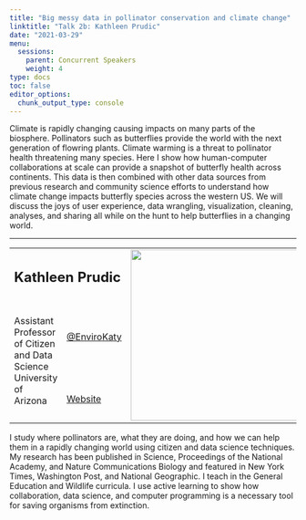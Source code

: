 ```yaml
---
title: "Big messy data in pollinator conservation and climate change"
linktitle: "Talk 2b: Kathleen Prudic"
date: "2021-03-29"
menu:
  sessions:
    parent: Concurrent Speakers
    weight: 4
type: docs
toc: false
editor_options:
  chunk_output_type: console
---
```

  
  Climate is rapidly changing causing impacts on many parts of the biosphere. Pollinators such as butterflies provide the world with the next generation of flowring plants. Climate  warming is a threat to pollinator health threatening many species. Here I show how human-computer collaborations at scale can provide a snapshot of butterfly health across continents. This data is then combined  with other data sources from previous research and community science efforts to understand how climate change impacts butterfly species across the western US. We will discuss the joys of user experience, data wrangling, visualization, cleaning,  analyses, and sharing all while on the hunt to help butterflies in a changing world. 

<hr style="width: 100%; text-align: center; margin-left: 0;" />
  
  <TABLE class="bio-table">
  <TR>
  <TD COLSPAN="2"><h2>Kathleen Prudic</h2></TD>
  <TD ROWSPAN="4"><img style="float: left;" src="/img/katy-prudic.jpg" width="300" /></TD>
  </TR>
  <TR>
  <TD ROWSPAN="3">Assistant Professor of Citizen and Data Science<br>University of Arizona</TD>
  
  <TD><i class="fab fa-twitter"></i> <a href="https://twitter.com/EnviroKaty" target="_blank" rel="noopener">@EnviroKaty</a>
  </TD>
  </TR>
  <TR>
  <TD><i class="fa fa-link"></i> <a href="https://profiles.arizona.edu/person/klprudic" target="_blank" rel="noopener">Website</a>
  </TD>
  </TR>
  </TABLE>
  
  I study where pollinators are, what they are doing, and how we can help them in a rapidly changing world using citizen and data science techniques. My research has been published in Science, Proceedings of the National Academy, and Nature Communications Biology and featured in New York Times, Washington Post, and National Geographic. I teach in the General Education and Wildlife curricula. I use active learning to show how collaboration, data science, and computer programming is a necessary tool for saving organisms from extinction. 